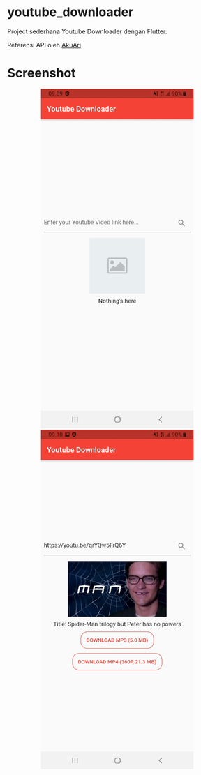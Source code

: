 # youtube_downloader

Project sederhana Youtube Downloader dengan Flutter.

Referensi API oleh [AkuAri](https://api.akuari.my.id/).

# Screenshot
<p align="center">
  <img src="assets/images/Screenshot_20220409-090926.jpg" width="350" title="hover text">
  <img src="assets/images/Screenshot_20220409-091052.jpg" width="350" alt="accessibility text">
</p>

<!-- ![Screenshot1](assets/images/Screenshot_20220409-090926.jpg)
![Screenshot2](assets/images/Screenshot_20220409-091052.jpg) -->
